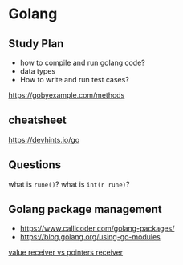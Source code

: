 # Golang

## Study Plan

- how to compile and run golang code?
- data types
- How to write and run test cases?

https://gobyexample.com/methods

## cheatsheet

https://devhints.io/go

## Questions

what is `rune()`?
what is `int(r rune)`?

## Golang package management

- https://www.callicoder.com/golang-packages/
- https://blog.golang.org/using-go-modules

[value receiver vs pointers receiver](https://gist.githubusercontent.com/josephspurrier/7686b139f29601c3b370/raw/ba7944fadd441557b2af7e8fa387b96c26b8e106/values_pointers.go)
